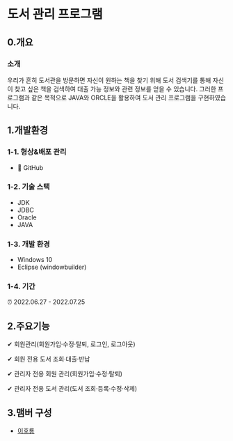 # 도서 관리 프로그램

## 0.개요
### 소개
우리가 흔히 도서관을 방문하면 자신이 원하는 책을 찾기 위해 도서 검색기를 통해 자신이 찾고 싶은 책을 검색하여 대출 가능 정보와 관련 정보를 얻을 수 있습니다.
그러한 프로그램과 같은 목적으로 JAVA와 ORCLE을 활용하여 도서 관리 프로그램을 구현하였습니다.

  
## 1.개발환경
### 1-1. 형상&배포 관리
 * 🔨 GitHub
### 1-2. 기술 스택
 * JDK
 * JDBC
 * Oracle
 * JAVA
### 1-3. 개발 환경
* Windows 10
* Eclipse (windowbuilder)
### 1-4. 기간
 ⏰ 2022.06.27 - 2022.07.25

## 2.주요기능
✔ 회원관리(회원가입·수정·탈퇴, 로그인, 로그아웃)<br>

✔ 회원 전용 도서 조회·대출·반납<br>

✔ 관리자 전용 회원 관리(회원가입·수정·탈퇴)<br>

✔ 관리자 전용 도서 관리(도서 조회·등록·수정·삭제)<br>

## 3.맴버 구성
  * [이호룡](https://github.com/horyong1)
  
